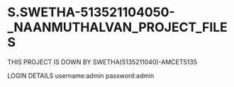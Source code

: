 
# S.SWETHA-513521104050-_NAANMUTHALVAN_PROJECT_FILES
THIS PROJECT IS DOWN BY SWETHA(5135211040)-AMCET5135

LOGIN DETAILS
username:admin 
password:admin 
